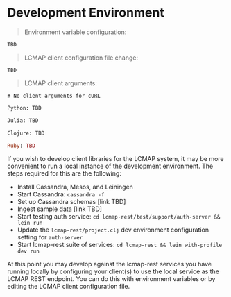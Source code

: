 # Development Environment

> Environment variable configuration:

```
TBD
```

> LCMAP client configuration file change:

```
TBD
```

> LCMAP client arguments:

```shell
# No client arguments for cURL
```

```python
Python: TBD
```

```vb
Julia: TBD
```

```clojure
Clojure: TBD
```

```ruby
Ruby: TBD
```

If you wish to develop client libraries for the LCMAP system, it may be more convenient to run a local instance of the development environment. The steps required for this are the following:

* Install Cassandra, Mesos, and Leiningen
* Start Cassandra: ``cassandra -f``
* Set up Cassandra schemas [link TBD]
* Ingest sample data [link TBD]
* Start testing auth service: ``cd lcmap-rest/test/support/auth-server && lein run``
* Update the ``lcmap-rest/project.clj`` dev environment configuration setting for ``auth-server``
* Start lcmap-rest suite of services: ``cd lcmap-rest && lein with-profile dev run``

At this point you may develop against the lcmap-rest services you have running locally by configuring your client(s) to use the local service as the LCMAP REST endpoint. You can do this with environment variables or by editing the LCMAP client configuration file.


